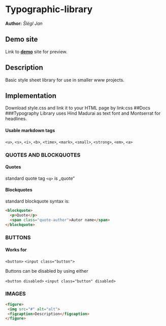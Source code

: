 # Typographic-library
**Author:** *Šlégl Jan*
## Demo site
Link to **[demo](https://pslib-cz.github.io/2021l4web-typographic-library-SleglJan/)** site for preview.
## Description
Basic style sheet library for use in smaller www projects.
## Implementation
Download style.css and link it to your HTML page by link:css
##Docs
###Typography
Library uses Hind Madurai as text font and Montserrat for headlines. 
#### Usable markdown tags
`<u>`, `<s>`, `<i>`, `<b>`, `<time>`, `<mark>`, `<small>`, `<strong>`, `<em>`, `<a>`
### QUOTES AND BLOCKQUOTES

#### Quotes

standard quote tag `<q>` is „quote“

#### Blockquotes

standard blockquote syntax is:

```html
<blockquote>
  <p>Quote</p>
  <span class="quote-author">Autor name</span>
</blockquote>
```

### BUTTONS

#### Works for

`<button>`
`<input class="button">`

Buttons can be disabled by using either 

`<button disabled>`
`<input class="button" disabled>`

### IMAGES 
```html
<figure>
 <img src="#" alt="alt">
 <figcaption>Description</figcaption>
</figure>
```
